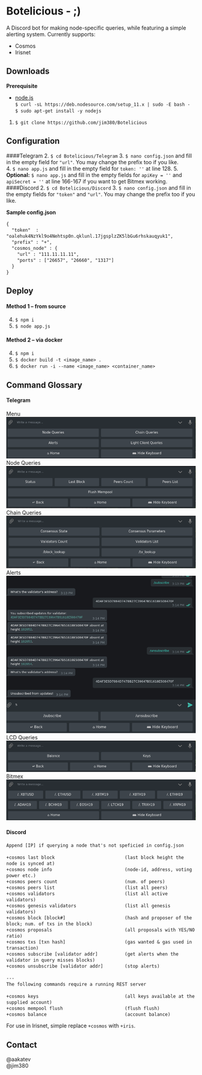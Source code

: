 # Botelicious - ;) 
A Discord bot for making node-specific queries, while featuring a simple alerting system. Currently supports:<br>
- Cosmos<br>
- Irisnet

## Downloads
**Prerequisite**
- [node.js](https://nodejs.org/en/download/package-manager/#debian-and-ubuntu-based-linux-distributions-enterprise-linux-fedora-and-snap-packages)
<br/>```$ curl -sL https://deb.nodesource.com/setup_11.x | sudo -E bash -```<br/>```$ sudo apt-get install -y nodejs```<br>
1. ```$ git clone https://github.com/jim380/Botelicious```
## Configuration
####Telegram
2. ```$ cd Botelicious/Telegram```
3. ```$ nano config.json``` and fill in the empty field for ```"url"```. You may change the prefix too if you like.<br>
4. ```$ nano app.js``` and fill in the empty field for ```token: ''``` at line 128.
5. **Optional:** ```$ nano app.js``` and fill in the empty fields for ```apiKey = ''``` and ```apiSecret = ''``` at line 166-167 if you want to get Bitmex working.
####Discord
2. ```$ cd Botelicious/Discord```
3. ```$ nano config.json``` and fill in the empty fields for ```"token"``` and ```"url"```. You may change the prefix too if you like.<br>

**Sample config.json**
```
{
  "token"  : "oalehuk4NzYkl9o4Nehtsp0n.qklunl.17jgsplzZK5lbGu6rhskauqyuk1",
  "prefix" : "+",
  "cosmos_node" : {
    "url" : "111.11.11.11",
    "ports" : ["26657", "26660", "1317"]
  }
}
```
## Deploy
#### Method 1 – from source
4. ```$ npm i```
5. ```$ node app.js```

#### Method 2 – via docker
4. ```$ npm i```
5. ```$ docker build -t <image_name> .```
6. ```$ docker run -i --name <image_name> <container_name>```
## Command Glossary
#### Telegram<br>
Menu<br>
![Menu](Telegram/pics/node.png)<br>
Node Queries<br>
![Node Queries](Telegram/pics/node_queries.png)<br>
Chain Queries<br>
![Chain Queries](Telegram/pics/chain_queries.png)<br>
Alerts<br>
![Alerts](Telegram/pics/alert.png)<br>
LCD Queries<br>
![LCD Queries](Telegram/pics/lcd.png)<br>
Bitmex<br>
![Bitmex](Telegram/pics/mex.png)<br>
#### Discord
```
Append [IP] if querying a node that's not speficied in config.json

+cosmos last block                          (last block height the node is synced at)
+cosmos node info                           (node-id, address, voting power etc.)  
+cosmos peers count                         (num. of peers)
+cosmos peers list                          (list all peers)
+cosmos validators                          (list all active validators)
+cosmos genesis validators                  (list all genesis validators) 
+cosmos block [block#]                      (hash and proposer of the block; num. of txs in the block) 
+cosmos proposals                           (all proposals with YES/NO ratio) 
+cosmos txs [txn hash]                      (gas wanted & gas used in transaction) 
+cosmos subscribe [validator addr]          (get alerts when the validator in query misses blocks) 
+cosmos unsubscribe [validator addr]        (stop alerts) 

---
The following commands require a running REST server

+cosmos keys                                (all keys available at the supplied account)
+cosmos mempool flush                       (flush flush)
+cosmos balance                             (account balance)
```
For use in Irisnet, simple replace ```+cosmos``` with ```+iris```.
## Contact
@aakatev<br/>@jim380
